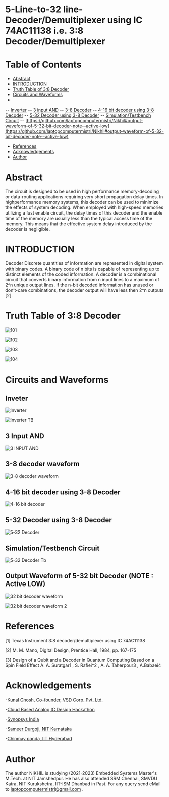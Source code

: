 # 5-Line-to-32 line-Decoder/Demultiplexer using IC 74AC11138 i.e. 3:8 Decoder/Demultiplexer

# Table of Contents
- [Abstract](https://github.com/laptopcomputermistri/Nikhil/blob/main/README.md#abstract)
- [INTRODUCTION](https://github.com/laptopcomputermistri/Nikhil/blob/main/README.md#introduction)
- [Truth Table of 3:8 Decoder](https://github.com/laptopcomputermistri/Nikhil/blob/main/README.md#truth-table-of-38-decoder)
- [Circuits and Waveforms](https://github.com/laptopcomputermistri/Nikhil/blob/main/README.md#circuits-and-waveforms)
- 
-- [Inverter](https://github.com/laptopcomputermistri/Nikhil#inveter)
-- [3 input AND](https://github.com/laptopcomputermistri/Nikhil#3-input-and)
-- [3-8 Decoder](https://github.com/laptopcomputermistri/Nikhil#3-8-decoder-waveform)
-- [4-16 bit decoder using 3-8 Decoder](https://github.com/laptopcomputermistri/Nikhil#4-16-bit-decoder-using-3-8-decoder)
-- [5-32 Decoder using 3-8 Decoder](https://github.com/laptopcomputermistri/Nikhil#5-32-decoder-using-3-8-decoder)
-- [Simulation/Testbench Circuit](https://github.com/laptopcomputermistri/Nikhil#simulationtestbench-circuit)
-- [https://github.com/laptopcomputermistri/Nikhil#output-waveform-of-5-32-bit-decoder-note--active-low](https://github.com/laptopcomputermistri/Nikhil#output-waveform-of-5-32-bit-decoder-note--active-low)

- [References](https://github.com/laptopcomputermistri/Nikhil#references)
- [Acknowledgements](https://github.com/laptopcomputermistri/Nikhil/blob/main/README.md#acknowledgements)
- [Author](https://github.com/laptopcomputermistri/Nikhil#author)
# Abstract
The circuit is designed to be used in high performance memory-decoding or data-routing applications
requiring very short propagation delay times. In highperformance memory systems, this decoder can be used to
minimize the effects of system decoding. When employed with
high-speed memories utilizing a fast enable circuit, the delay
times of this decoder and the enable time of the memory are
usually less than the typical access time of the memory. This
means that the effective system delay introduced by the
decoder is negligible.

# INTRODUCTION
Decoder Discrete quantities of information are represented
in digital system with binary codes. A binary code of n bits
is capable of representing up to distinct elements of the
coded information. A decoder is a combinational circuit that
converts binary information from n input lines to a
maximum of 2^n unique output lines. If the n-bit decoded
information has unused or don’t-care combinations, the
decoder output will have less then 2^n outputs [2].

# Truth Table of 3:8 Decoder

![101](https://user-images.githubusercontent.com/93362259/155751585-1ad89136-ab36-4b8d-ae58-d610419d0975.png)

![102](https://user-images.githubusercontent.com/93362259/155751582-e8238c20-ee2a-4184-b423-3f432df9923e.png)

![103](https://user-images.githubusercontent.com/93362259/155751577-ca200524-2b6c-4fad-99ba-d2908e32eb07.png)

![104](https://user-images.githubusercontent.com/93362259/155751569-07f93cb5-ecd1-4e8a-b58a-3dd9cfcc8d62.png)

# Circuits and Waveforms
## Inveter
![Inverter](https://user-images.githubusercontent.com/93362259/155827830-f0ef1e8a-1046-4481-8ee6-ec0ba2aa2540.png)

![Inverter TB](https://user-images.githubusercontent.com/93362259/155827829-e9bb29fb-e3d4-402e-b767-350fa1c28d7f.png)

## 3 Input AND
![3 INPUT AND](https://user-images.githubusercontent.com/93362259/155827827-62e67f62-526b-49a8-b8af-6a6087e761eb.png)

## 3-8 decoder waveform
![3-8 decoder waveform](https://user-images.githubusercontent.com/93362259/155827825-60cc442a-82a6-4ca9-9e31-1c0d146725eb.png)

## 4-16 bit decoder using 3-8 Decoder
![4-16 bit decoder](https://user-images.githubusercontent.com/93362259/155827824-c10e8326-c54c-48ad-ad9a-d264139ab951.png)

## 5-32 Decoder using 3-8 Decoder
![5-32 Decoder](https://user-images.githubusercontent.com/93362259/155827823-0569408d-d7a9-4455-b569-d14c9981de92.png)

## Simulation/Testbench Circuit
![5-32 Decoder Tb](https://user-images.githubusercontent.com/93362259/155827821-27c27b9f-bebf-4669-9699-cade4e84b2f5.png)

## Output Waveform of 5-32 bit Decoder (NOTE : Active LOW)
![32 bit decoder waveform](https://user-images.githubusercontent.com/93362259/155827820-fbb52eaa-ffc1-49b6-bdc7-2937a49953ec.png)

![32 bit decoder waveform 2](https://user-images.githubusercontent.com/93362259/155827818-ec7ebb87-3384-449f-bf2b-b0a0545af8e1.png)

# References
[1] Texas Instrument 3:8 decoder/demultiplexer using IC 74AC11138

[2] M. M. Mano, Digital Design, Prentice Hall, 1984, pp. 167-175

[3] Design of a Qubit and a Decoder in Quantum Computing Based on a
Spin Field Effect A. A. Suratgar1 , S. Rafiei*2 , A. A. Taherpour3 ,
A.Babaei4

# Acknowledgements

-[Kunal Ghosh, Co-founder, VSD Corp. Pvt. Ltd.](https://www.iith.ac.in/events/2022/02/15/Cloud-Based-Analog-IC-Design-Hackathon/)

-[Cloud Based Analog IC Design Hackathon](https://www.iith.ac.in/events/2022/02/15/Cloud-Based-Analog-IC-Design-Hackathon/')

-[Synopsys India](https://www.iith.ac.in/events/2022/02/15/Cloud-Based-Analog-IC-Design-Hackathon/')

-[Sameer Durgoji, NIT Karnataka](https://www.iith.ac.in/events/2022/02/15/Cloud-Based-Analog-IC-Design-Hackathon/')

-[Chinmay panda, IIT Hyderabad](https://www.iith.ac.in/events/2022/02/15/Cloud-Based-Analog-IC-Design-Hackathon/')

# Author

The author NIKHIL is studying (2021-2023) Embedded Systems Master's M.Tech. at NIT Jamshedpur. He has also attended SRM Chennai, SMVDU Katra, NIT Kurukshetra, IIT-ISM Dhanbad in Past. For any query send eMail to laptopcomputermistri@gmail.com . 

